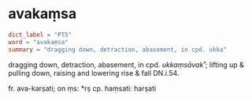 # avakaṃsa

``` toml
dict_label = "PTS"
word = "avakaṃsa"
summary = "dragging down, detraction, abasement, in cpd. ukka"
```

dragging down, detraction, abasement, in cpd. *ukkaṃsāvak˚*; lifting up & pulling down, raising and lowering rise & fall DN.i.54.

fr. ava\-karṣati; on ṃs: \*rṣ cp. haṃsati: harṣati


